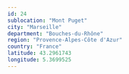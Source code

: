 ```yaml
---
id: 24
sublocation: "Mont Puget"
city: "Marseille"
department: "Bouches-du-Rhône"
region: "Provence-Alpes-Côte d'Azur"
country: "France"
latitude: 43.2961743
longitude: 5.3699525
---
```

